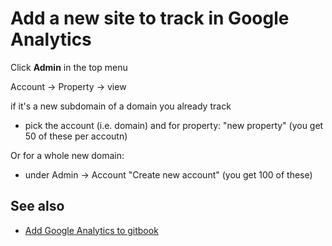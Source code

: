 # Add a new site to track in Google Analytics
 
Click **Admin** in the top menu
 
 Account -> Property -> view
 
if it's a new subdomain of a domain you already track
 
 * pick the account (i.e. domain) and for property: "new property" (you get 50 of these per accoutn)
 
Or for a whole new domain:

 * under Admin -> Account "Create new account" (you get 100 of these)

## See also

 * [Add Google Analytics to gitbook](../gitbook/add_google_analytics_to_gitbook.md)
